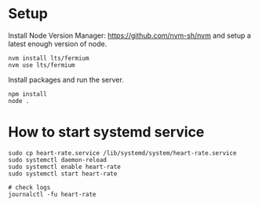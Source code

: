 # Setup

Install Node Version Manager: https://github.com/nvm-sh/nvm and setup a latest enough version of node.

```
nvm install lts/fermium
nvm use lts/fermium
```

Install packages and run the server.

```
npm install
node .
```


# How to start systemd service
```
sudo cp heart-rate.service /lib/systemd/system/heart-rate.service
sudo systemctl daemon-reload
sudo systemctl enable heart-rate
sudo systemctl start heart-rate

# check logs
journalctl -fu heart-rate
```
